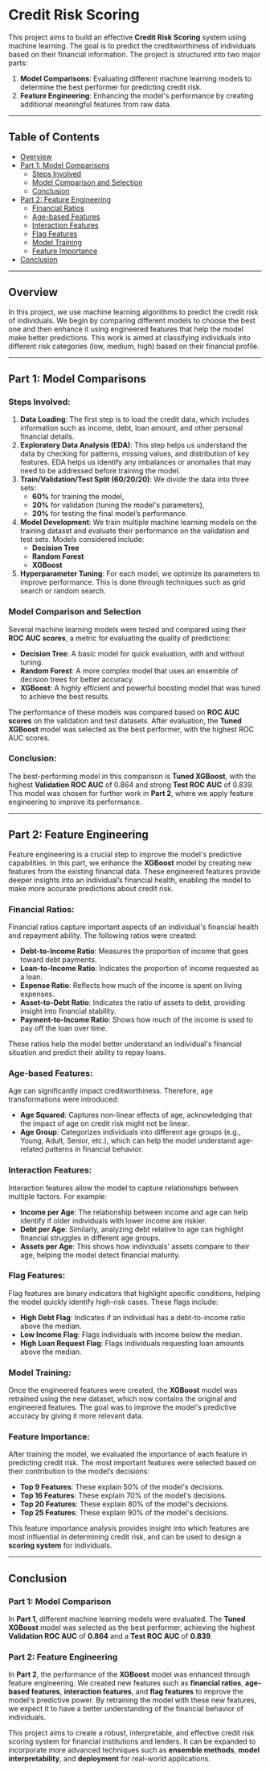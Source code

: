 # Credit Risk Scoring

This project aims to build an effective **Credit Risk Scoring** system using machine learning. The goal is to predict the creditworthiness of individuals based on their financial information. The project is structured into two major parts:

1. **Model Comparisons**: Evaluating different machine learning models to determine the best performer for predicting credit risk. <br>
2. **Feature Engineering**: Enhancing the model's performance by creating additional meaningful features from raw data.

---

## Table of Contents
- [Overview](#overview)
- [Part 1: Model Comparisons](#part-1-model-comparisons)
  - [Steps Involved](#steps-involved)
  - [Model Comparison and Selection](#model-comparison-and-selection)
  - [Conclusion](#conclusion)
- [Part 2: Feature Engineering](#part-2-feature-engineering)
  - [Financial Ratios](#financial-ratios)
  - [Age-based Features](#age-based-features)
  - [Interaction Features](#interaction-features)
  - [Flag Features](#flag-features)
  - [Model Training](#model-training)
  - [Feature Importance](#feature-importance)
- [Conclusion](#conclusion)

---

## Overview

In this project, we use machine learning algorithms to predict the credit risk of individuals. We begin by comparing different models to choose the best one and then enhance it using engineered features that help the model make better predictions. This work is aimed at classifying individuals into different risk categories (low, medium, high) based on their financial profile.

---

## Part 1: Model Comparisons

### Steps Involved:
1. **Data Loading**: The first step is to load the credit data, which includes information such as income, debt, loan amount, and other personal financial details.
2. **Exploratory Data Analysis (EDA)**: This step helps us understand the data by checking for patterns, missing values, and distribution of key features. EDA helps us identify any imbalances or anomalies that may need to be addressed before training the model.
3. **Train/Validation/Test Split (60/20/20)**: We divide the data into three sets:
    - **60%** for training the model,
    - **20%** for validation (tuning the model's parameters),
    - **20%** for testing the final model’s performance.
4. **Model Development**: We train multiple machine learning models on the training dataset and evaluate their performance on the validation and test sets. Models considered include:
    - **Decision Tree**
    - **Random Forest**
    - **XGBoost**
5. **Hyperparameter Tuning**: For each model, we optimize its parameters to improve performance. This is done through techniques such as grid search or random search.

### Model Comparison and Selection

Several machine learning models were tested and compared using their **ROC AUC scores**, a metric for evaluating the quality of predictions:
- **Decision Tree**: A basic model for quick evaluation, with and without tuning.
- **Random Forest**: A more complex model that uses an ensemble of decision trees for better accuracy.
- **XGBoost**: A highly efficient and powerful boosting model that was tuned to achieve the best results.

The performance of these models was compared based on **ROC AUC scores** on the validation and test datasets. After evaluation, the **Tuned XGBoost** model was selected as the best performer, with the highest ROC AUC scores.

### Conclusion:
The best-performing model in this comparison is **Tuned XGBoost**, with the highest **Validation ROC AUC** of 0.864 and strong **Test ROC AUC** of 0.839. This model was chosen for further work in **Part 2**, where we apply feature engineering to improve its performance.

---

## Part 2: Feature Engineering

Feature engineering is a crucial step to improve the model's predictive capabilities. In this part, we enhance the **XGBoost** model by creating new features from the existing financial data. These engineered features provide deeper insights into an individual’s financial health, enabling the model to make more accurate predictions about credit risk.

### Financial Ratios:
Financial ratios capture important aspects of an individual's financial health and repayment ability. The following ratios were created:
- **Debt-to-Income Ratio**: Measures the proportion of income that goes toward debt payments.
- **Loan-to-Income Ratio**: Indicates the proportion of income requested as a loan.
- **Expense Ratio**: Reflects how much of the income is spent on living expenses.
- **Asset-to-Debt Ratio**: Indicates the ratio of assets to debt, providing insight into financial stability.
- **Payment-to-Income Ratio**: Shows how much of the income is used to pay off the loan over time.

These ratios help the model better understand an individual's financial situation and predict their ability to repay loans.

### Age-based Features:
Age can significantly impact creditworthiness. Therefore, age transformations were introduced:
- **Age Squared**: Captures non-linear effects of age, acknowledging that the impact of age on credit risk might not be linear.
- **Age Group**: Categorizes individuals into different age groups (e.g., Young, Adult, Senior, etc.), which can help the model understand age-related patterns in financial behavior.

### Interaction Features:
Interaction features allow the model to capture relationships between multiple factors. For example:
- **Income per Age**: The relationship between income and age can help identify if older individuals with lower income are riskier.
- **Debt per Age**: Similarly, analyzing debt relative to age can highlight financial struggles in different age groups.
- **Assets per Age**: This shows how individuals' assets compare to their age, helping the model detect financial maturity.

### Flag Features:
Flag features are binary indicators that highlight specific conditions, helping the model quickly identify high-risk cases. These flags include:
- **High Debt Flag**: Indicates if an individual has a debt-to-income ratio above the median.
- **Low Income Flag**: Flags individuals with income below the median.
- **High Loan Request Flag**: Flags individuals requesting loan amounts above the median.

### Model Training:
Once the engineered features were created, the **XGBoost** model was retrained using the new dataset, which now contains the original and engineered features. The goal was to improve the model's predictive accuracy by giving it more relevant data.

### Feature Importance:
After training the model, we evaluated the importance of each feature in predicting credit risk. The most important features were selected based on their contribution to the model’s decisions:
- **Top 9 Features**: These explain 50% of the model's decisions.
- **Top 16 Features**: These explain 70% of the model's decisions.
- **Top 20 Features**: These explain 80% of the model's decisions.
- **Top 25 Features**: These explain 90% of the model's decisions.

This feature importance analysis provides insight into which features are most influential in determining credit risk, and can be used to design a **scoring system** for individuals.

---

## Conclusion

### Part 1: Model Comparison
In **Part 1**, different machine learning models were evaluated. The **Tuned XGBoost** model was selected as the best performer, achieving the highest **Validation ROC AUC** of **0.864** and a **Test ROC AUC** of **0.839**.

### Part 2: Feature Engineering
In **Part 2**, the performance of the **XGBoost** model was enhanced through feature engineering. We created new features such as **financial ratios**, **age-based features**, **interaction features**, and **flag features** to improve the model's predictive power. By retraining the model with these new features, we expect it to have a better understanding of the financial behavior of individuals.

This project aims to create a robust, interpretable, and effective credit risk scoring system for financial institutions and lenders. It can be expanded to incorporate more advanced techniques such as **ensemble methods**, **model interpretability**, and **deployment** for real-world applications.
